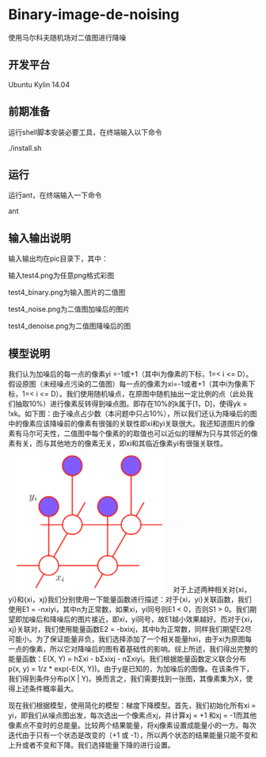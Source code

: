 Binary-image-de-noising
=======================

使用马尔科夫随机场对二值图进行降噪


开发平台
--------

Ubuntu Kylin 14.04


前期准备
--------

运行shell脚本安装必要工具，在终端输入以下命令

./install.sh


## 运行
运行ant，在终端输入一下命令

ant


## 输入输出说明

输入输出均在pic目录下，其中：

输入test4.png为任意png格式彩图

test4_binary.png为输入图片的二值图

test4_noise.png为二值图加噪后的图片

test4_denoise.png为二值图降噪后的图


## 模型说明

  我们认为加噪后的每一点的像素yi =-1或+1（其中i为像素的下标，1=< i <= D）。假设原图（未经噪点污染的二值图）每一点的像素为xi=-1或者+1（其中i为像素下标，1=< i <= D）。我们使用随机噪点，在原图中随机抽出一定比例的点（此处我们抽取10%）进行像素反转得到噪点图。即存在10%的k属于[1，D]，使得yk = !xk。如下图：由于噪点占少数（本问题中只占10%），所以我们还认为降噪后的图中的像素应该降噪前的像素有很强的关联性即xi和yi关联很大。我还知道图片的像素有马尔可夫性，二值图中每个像素的的取值也可以近似的理解为只与其邻近的像素有关，而与其他地方的像素无关，即xi和其临近像素yi有很强关联性。

  ![Image text](https://github.com/JieweiWei/Binary-image-de-noising/blob/master/doc/Markv.png)
　
  对于上述两种相关对{xi，yi}和{xi，xj}我们分别使用一下能量函数进行描述：对于{xi，yi}关联函数，我们使用E1 = -nxiyi，其中n为正常数，如果xi，yi同号则E1 < 0，否则S1 > 0。我们期望即加噪后和降噪后的图片接近，即xi，yi同号，故E1越小效果越好。而对于{xi，xj}关联对，我们使用能量函数E2 = -bxixj，其中b为正常数，同样我们期望E2尽可能小。为了保证能量非负，我们选择添加了一个相关能量hxi，由于xi为原图每一点的像素，所以它对降噪后的图有着基础性的影响。综上所述，我们得出完整的能量函数：E(X, Y) = hΣxi - bΣxixj - nΣxiyi。我们根据能量函数定义联合分布p(x, y) = 1/z * exp(-E(X, Y))。由于y是已知的，为加噪后的图像。在该条件下，我们得到条件分布p(X | Y)。换而言之，我们需要找到一张图，其像素集为X，使得上述条件概率最大。

  现在我们根据模型，使用简化的模型：梯度下降模型。首先，我们初始化所有xi = yi，即我们从噪点图出发，每次选出一个像素点xj，并计算xj = +1 和xj = -1而其他像素点不变时的总能量。比较两个结果能量，将xj像素设置成能量小的一方。每次迭代由于只有一个状态是改变的（+1 或 -1），所以两个状态的结果能量只能不变和上升或者不变和下降。我们选择能量下降的进行设置。



